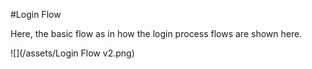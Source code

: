 

#Login Flow

Here, the basic flow as in how the login process flows are shown here.

![](/assets/Login Flow v2.png)


